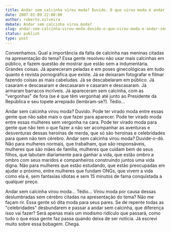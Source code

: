 ```yaml
---
title: Andar sem calcinha virou moda? Duvido. O que virou moda é andar sem vergonha na cara.
date: 2007-01-09 22:00:00
author: roberto.silveira
debate: Andar sem calcinha virou moda?
slug: andar-sem-calcinha-virou-moda-duvido-o-que-virou-moda-e-andar-sem-vergonha-na-cara
status: publish 
type: post
---
```


Convenhamos. Qual a importância da falta de calcinha nas meninas citadas na apresentação do tema? Essa gente resolveu não usar mais calcinhas em público, e fazem questão de mostrar que estão sem a indumentária. Grandes coisas. Já apareceram peladas e em poses ginecológicas em tudo quanto é revista pornográfica que existe. Já se deixaram fotografar e filmar fazendo coisas as mais cabeludas. Já se descabelaram em público. Já casaram e descasaram e descasaram e casaram e descasaram. Já armaram barracos incríveis. Já apareceram sem calcinha, com as "vergonhas" de fora (se é que têm vergonha) até junto ao Presidente da República e seu topete arrepiado (lembram-se?). Tédio...   

  

 Andar sem calcinha virou moda? Duvido. Pode ter virado moda entre essas gente que não sabe mais o que fazer para aparecer. Pode ter virado moda entre essas mulheres sem vergonha na cara. Pode ter virado moda para gente que não tem o que fazer a não ser acompanhar as aventuras e desventuras dessas heroínas de merda, que só são heroínas e celebridades para quem não tem cérebro. Andar sem calcinha virou moda? Duvide-o-dó. Não para mulheres normais, que trabalham, que são responsáveis, mulheres que são mães de família, mulheres que cuidam bem de seus filhos, que labutam diariamente para ganhar a vida, que estão ombro a ombro com seus maridos e companheiros construindo juntos uma vida digna. Não para mulheres que estão estudando, que estão preocupadas em ajudar o próximo, entre mulheres que fundam ONGs, que vivem a vida como ela é, sem fantasias idiotas e sem 15 minutos de fama conquistada a qualquer preço.  

  

 Andar sem calcinha virou moda... Tédio... Virou moda por causa dessas deslumbradas sem cérebro citadas na apresentação do tema? Não me façam rir. Essa gente só dita moda para seus pares. Se de repente todas as "celebridades" desbundarem e passar a andar sem calcinha, que diferença isso vai fazer? Será apenas mais um modismo ridículo que passará, como tudo o que essa gente faz passa quando deixa de ser notícia. Já escrevi muito sobre essa bobagem. Chega.
